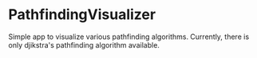 # PathfindingVisualizer
Simple app to visualize various pathfinding algorithms. Currently, there is only djikstra's pathfinding algorithm available.
